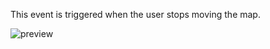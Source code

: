 This event is triggered when the user stops moving the map.

![preview](/images/mapbox/events/moveEnd-en.png)